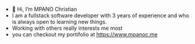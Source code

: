 - 👋 Hi, I’m MPANO Christian
- I am a fullstack software developer with 3 years of experience and who is always open to learning new things.
- Working with others really interests me most
- you can checkout my portifolio at https://www.mpanoc.me

